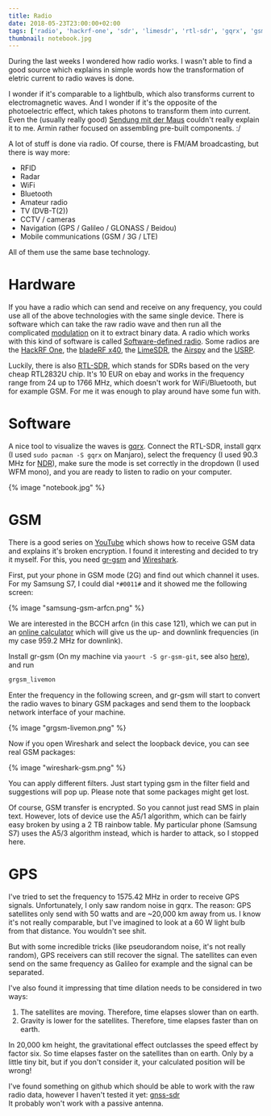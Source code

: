 ```yaml
---
title: Radio
date: 2018-05-23T23:00:00+02:00
tags: ['radio', 'hackrf-one', 'sdr', 'limesdr', 'rtl-sdr', 'gqrx', 'gsm', 'gr-gsm', 'wireshark', 'gps', 'gnss-sdr']
thumbnail: notebook.jpg
---
```


During the last weeks I wondered how radio works.
I wasn't able to find a good source which explains in simple words how the transformation of eletric current to radio waves is done.

I wonder if it's comparable to a lightbulb, which also transforms current to electromagnetic waves.
And I wonder if it's the opposite of the photoelectric effect, which takes photons to transform them into current.
Even the (usually really good) [Sendung mit der Maus](https://www.youtube.com/watch?v=Nc0tk8WemGg) couldn't really explain it to me. Armin rather focused on assembling pre-built components. :/

A lot of stuff is done via radio. Of course, there is FM/AM broadcasting, but there is way more:

- RFID
- Radar
- WiFi
- Bluetooth
- Amateur radio
- TV (DVB-T(2))
- CCTV / cameras
- Navigation (GPS / Galileo / GLONASS / Beidou)
- Mobile communications (GSM / 3G / LTE)

All of them use the same base technology.

# Hardware

If you have a radio which can send and receive on any frequency, you could use all of the above technologies with the same single device.
There is software which can take the raw radio wave and then run all the complicated [modulation](https://en.wikipedia.org/wiki/Modulation) on it to extract binary data. A radio which works with this kind of software is called [Software-defined radio](https://en.wikipedia.org/wiki/Software-defined_radio). Some radios are the [HackRF One](https://greatscottgadgets.com/hackrf/), the [bladeRF x40](https://www.nuand.com/blog/product/bladerf-x40/), the [LimeSDR](https://myriadrf.org/projects/limesdr/), the [Airspy](https://airspy.com/) and the [USRP](https://www.ettus.com/).

Luckily, there is also [RTL-SDR](https://www.rtl-sdr.com/about-rtl-sdr/), which stands for SDRs based on the very cheap RTL2832U chip. It's 10 EUR on ebay and works in the frequency range from 24 up to 1766 MHz, which doesn't work for WiFi/Bluetooth, but for example GSM. For me it was enough to play around have some fun with.

# Software

A nice tool to visualize the waves is [gqrx](http://gqrx.dk/). Connect the RTL-SDR, install gqrx (I used `sudo pacman -S gqrx` on Manjaro), select the frequency (I used 90.3 MHz for [NDR](https://www.ndr.de/903/index.html)), make sure the mode is set correctly in the dropdown (I used WFM mono), and you are ready to listen to radio on your computer.

{% image "notebook.jpg" %}

# GSM

There is a good series on [YouTube](https://www.youtube.com/watch?v=PExa5sC4sbE) which shows how to receive GSM data and explains it's broken encryption.
I found it interesting and decided to try it myself.
For this, you need [gr-gsm](https://github.com/ptrkrysik/gr-gsm) and [Wireshark](https://www.wireshark.org/).

First, put your phone in GSM mode (2G) and find out which channel it uses.
For my Samsung S7, I could dial `*#0011#` and it showed me the following screen:

{% image "samsung-gsm-arfcn.png" %}

We are interested in the BCCH arfcn (in this case 121), which we can put in an [online calculator](https://www.cellmapper.net/arfcn) which will give us the up- and downlink frequencies (in my case 959.2 MHz for downlink).

Install gr-gsm (On my machine via `yaourt -S gr-gsm-git`, see also [here](https://github.com/ptrkrysik/gr-gsm)), and run

```bash
grgsm_livemon
```

Enter the frequency in the following screen, and gr-gsm will start to convert the radio waves to binary GSM packages and send them to the loopback network interface of your machine.

{% image "grgsm-livemon.png" %}

Now if you open Wireshark and select the loopback device, you can see real GSM packages:

{% image "wireshark-gsm.png" %}

You can apply different filters. Just start typing gsm in the filter field and suggestions will pop up.
Please note that some packages might get lost.

Of course, GSM transfer is encrypted. So you cannot just read SMS in plain text.
However, lots of device use the A5/1 algorithm, which can be fairly easy broken by using a 2 TB rainbow table.
My particular phone (Samsung S7) uses the A5/3 algorithm instead, which is harder to attack, so I stopped here.

# GPS

I've tried to set the frequency to 1575.42 MHz in order to receive GPS signals. Unfortunately, I only saw random noise in gqrx.
The reason: GPS satellites only send with 50 watts and are ~20,000 km away from us.
I know it's not really comparable, but I've imagined to look at a 60 W light bulb from that distance. You wouldn't see shit.

But with some incredible tricks (like pseudorandom noise, it's not really random), GPS receivers can still recover the signal.
The satellites can even send on the same frequency as Galileo for example and the signal can be separated.

I've also found it impressing that time dilation needs to be considered in two ways:

1. The satellites are moving. Therefore, time elapses slower than on earth.
2. Gravity is lower for the satellites. Therefore, time elapses faster than on earth.

In 20,000 km height, the gravitational effect outclasses the speed effect by factor six.
So time elapses faster on the satellites than on earth.
Only by a little tiny bit, but if you don't consider it, your calculated position will be wrong!

I've found something on github which should be able to work with the raw radio data, however I haven't tested it yet:
[gnss-sdr](https://github.com/gnss-sdr/gnss-sdr)  
It probably won't work with a passive antenna.

